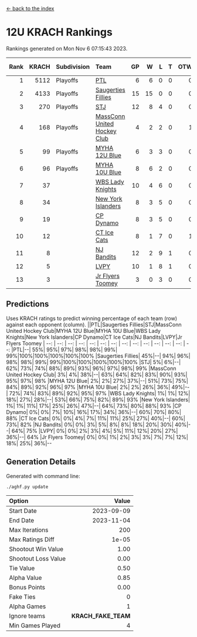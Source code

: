 [<- back to the index](readme.md)
# 12U KRACH Rankings
Rankings generated on Mon Nov  6 07:15:43 2023.

Rank|KRACH|Subdivision|Team|GP|W|L|T|OTW|OTL|SoS|Exp Wins|Win Diff
---:|---:|:---|:---|---:|---:|---:|---:|---:|---:|---:|---:|---:
1|5112|Playoffs|[PTL](https://gamesheetstats.com/seasons/3663/teams/140798/schedule)|6|6|0|0|0|0|113|6.9|0.0
2|4133|Playoffs|[Saugerties Fillies](https://gamesheetstats.com/seasons/3663/teams/140805/schedule)|15|15|0|0|0|0|44|15.8|-0.0
3|270|Playoffs|[STJ](https://gamesheetstats.com/seasons/3663/teams/140800/schedule)|12|8|4|0|0|0|1141|8.9|0.0
4|168|Playoffs|[MassConn United Hockey Club](https://gamesheetstats.com/seasons/3663/teams/140797/schedule)|4|2|2|0|1|0|909|2.9|0.0
5|99|Playoffs|[MYHA 12U Blue](https://gamesheetstats.com/seasons/3663/teams/140799/schedule)|6|3|3|0|0|1|1494|3.9|0.0
6|96|Playoffs|[MYHA 10U Blue](https://gamesheetstats.com/seasons/3663/teams/140806/schedule)|8|6|2|0|0|0|69|6.9|0.0
7|37||[WBS Lady Knights](https://gamesheetstats.com/seasons/3663/teams/140808/schedule)|10|4|6|0|0|0|1194|4.9|0.0
8|34||[New York Islanders](https://gamesheetstats.com/seasons/3663/teams/140809/schedule)|8|3|5|0|0|0|1511|3.9|0.0
9|19||[CP Dynamo](https://gamesheetstats.com/seasons/3663/teams/140802/schedule)|8|3|5|0|0|1|516|3.9|0.0
10|12||[CT Ice Cats](https://gamesheetstats.com/seasons/3663/teams/140801/schedule)|8|1|7|0|1|0|1543|1.9|0.0
11|8||[NJ Bandits](https://gamesheetstats.com/seasons/3663/teams/140807/schedule)|12|2|9|1|0|0|1286|3.4|0.0
12|5||[LVPY](https://gamesheetstats.com/seasons/3663/teams/140804/schedule)|10|1|8|1|0|0|446|2.4|0.0
13|3||[Jr Flyers Toomey](https://gamesheetstats.com/seasons/3663/teams/140803/schedule)|3|0|3|0|0|0|50|0.9|0.0

## Predictions
Uses KRACH ratings to predict winning percentage of each team (row) against each opponent (column).
||PTL|Saugerties Fillies|STJ|MassConn United Hockey Club|MYHA 12U Blue|MYHA 10U Blue|WBS Lady Knights|New York Islanders|CP Dynamo|CT Ice Cats|NJ Bandits|LVPY|Jr Flyers Toomey
| --: | --: | --: | --: | --: | --: | --: | --: | --: | --: | --: | --: | --: | --: 
|PTL|--| 55%| 95%| 97%| 98%| 98%| 99%| 99%|100%|100%|100%|100%|100%
|Saugerties Fillies| 45%|--| 94%| 96%| 98%| 98%| 99%| 99%|100%|100%|100%|100%|100%
|STJ|  5%|  6%|--| 62%| 73%| 74%| 88%| 89%| 93%| 96%| 97%| 98%| 99%
|MassConn United Hockey Club|  3%|  4%| 38%|--| 63%| 64%| 82%| 83%| 90%| 93%| 95%| 97%| 98%
|MYHA 12U Blue|  2%|  2%| 27%| 37%|--| 51%| 73%| 75%| 84%| 89%| 92%| 96%| 97%
|MYHA 10U Blue|  2%|  2%| 26%| 36%| 49%|--| 72%| 74%| 83%| 89%| 92%| 95%| 97%
|WBS Lady Knights|  1%|  1%| 12%| 18%| 27%| 28%|--| 53%| 66%| 75%| 82%| 89%| 93%
|New York Islanders|  1%|  1%| 11%| 17%| 25%| 26%| 47%|--| 64%| 73%| 80%| 88%| 93%
|CP Dynamo|  0%|  0%|  7%| 10%| 16%| 17%| 34%| 36%|--| 60%| 70%| 80%| 88%
|CT Ice Cats|  0%|  0%|  4%|  7%| 11%| 11%| 25%| 27%| 40%|--| 60%| 73%| 82%
|NJ Bandits|  0%|  0%|  3%|  5%|  8%|  8%| 18%| 20%| 30%| 40%|--| 64%| 75%
|LVPY|  0%|  0%|  2%|  3%|  4%|  5%| 11%| 12%| 20%| 27%| 36%|--| 64%
|Jr Flyers Toomey|  0%|  0%|  1%|  2%|  3%|  3%|  7%|  7%| 12%| 18%| 25%| 36%|--

## Generation Details

Generated with command line:
```
./aghf.py update
```

| Option | Value |
| :----- | ----: |
| Start Date | 2023-09-09 |
| End Date | 2023-11-04 |
| Max Iterations | 200 |
| Max Ratings Diff | 1e-05 |
| Shootout Win Value | 1.00 |
| Shootout Loss Value | 0.00 |
| Tie Value | 0.50 |
| Alpha Value | 0.85 |
| Bonus Points | 0.00 |
| Fake Ties | 0 |
| Alpha Games | 1 |
| Ignore teams | __KRACH_FAKE_TEAM__ |
| Min Games Played | 4 |

